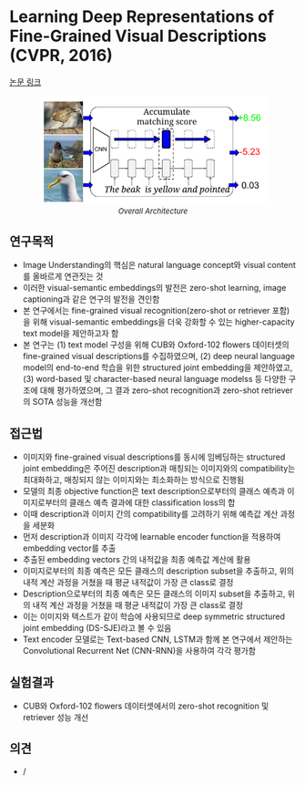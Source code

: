 # Learning Deep Representations of Fine-Grained Visual Descriptions (CVPR, 2016)

[논문 링크](https://openaccess.thecvf.com/content_cvpr_2016/html/Reed_Learning_Deep_Representations_CVPR_2016_paper.html)

<p align="center">
    <img width="400" alt='fig1' src="./img/07_01_01.png?raw=true"></br>
    <em><font size=2>Overall Architecture</font></em>
</p>

## 연구목적
- Image Understanding의 핵심은 natural language concept와 visual content를 올바르게 연관짓는 것
- 이러한 visual-semantic embeddings의 발전은 zero-shot learning, image captioning과 같은 연구의 발전을 견인함
- 본 연구에서는 fine-grained visual recognition(zero-shot or retriever 포함)을 위해 visual-semantic embeddings을 더욱 강화할 수 있는 higher-capacity text model을 제안하고자 함
- 본 연구는 (1) text model 구성을 위해 CUB와 Oxford-102 flowers 데이터셋의 fine-grained visual descriptions를 수집하였으며, (2) deep neural language model의 end-to-end 학습을 위한 structured joint embedding을 제안하였고, (3) word-based 및 character-based neural language modelss 등 다양한 구조에 대해 평가하였으며, 그 결과 zero-shot recognition과 zero-shot retriever의 SOTA 성능을 개선함

## 접근법
- 이미지와 fine-grained visual descriptions를 동시에 임베딩하는 structured joint embedding은 주어진 description과 매칭되는 이미지와의 compatibility는 최대화하고, 매칭되지 않는 이미지와는 최소화하는 방식으로 진행됨
- 모델의 최종 objective function은 text description으로부터의 클래스 예측과 이미지로부터의 클래스 예측 결과에 대한 classification loss의 합
- 이때 description과 이미지 간의 compatibility를 고려하기 위해 예측값 계산 과정을 세분화
- 먼저 description과 이미지 각각에 learnable encoder function을 적용하여 embedding vector를 추출
- 추출된 embedding vectors 간의 내적값을 최종 예측값 계산에 활용
- 이미지로부터의 최종 예측은 모든 클래스의 description subset을 추출하고, 위의 내적 계산 과정을 거쳤을 때 평균 내적값이 가장 큰 class로 결정
- Description으로부터의 최종 예측은 모든 클래스의 이미지 subset을 추출하고, 위의 내적 계산 과정을 거쳤을 때 평균 내적값이 가장 큰 class로 결정
- 이는 이미지와 텍스트가 같이 학습에 사용되므로 deep symmetric structured joint embedding (DS-SJE)라고 볼 수 있음
- Text encoder 모델로는 Text-based CNN, LSTM과 함께 본 연구에서 제안하는 Convolutional Recurrent Net (CNN-RNN)을 사용하여 각각 평가함

## 실험결과
- CUB와 Oxford-102 flowers 데이터셋에서의 zero-shot recognition 및 retriever 성능 개선

## 의견
- /